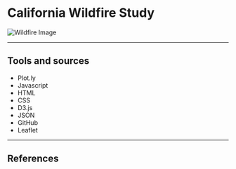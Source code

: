 # California Wildfire Study
![Wildfire Image](https://images.pexels.com/photos/3552472/pexels-photo-3552472.jpeg?auto=compress&cs=tinysrgb&w=1260&h=750&dpr=2)
- - -
## Tools and sources

* Plot.ly
* Javascript
* HTML
* CSS
* D3.js
* JSON
* GitHub 
* Leaflet
- - -
## References


